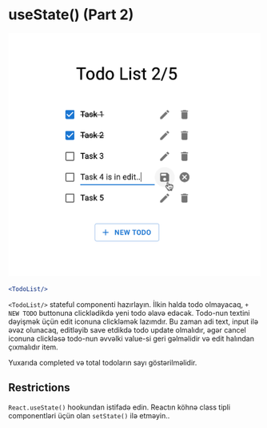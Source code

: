 # useState() (Part 2)

![Price](img-1.png)

```jsx
<TodoList/>
```

`<TodoList/>` stateful componenti hazırlayın. İlkin halda todo olmayacaq,
`+ NEW TODO` buttonuna clicklədikdə yeni todo əlavə edəcək. Todo-nun textini dəyişmək üçün edit iconuna clickləmək lazımdır.
Bu zaman adi text, input ilə əvəz olunacaq, editləyib save etdikdə todo update olmalıdır, əgər cancel iconuna clickləsə
todo-nun əvvəlki value-si geri gəlməlidir və edit halından çıxmalıdır item.

Yuxarıda completed və total todoların sayı göstərilməlidir.

## Restrictions
`React.useState()` hookundan istifadə edin. Reactın köhnə class tipli componentləri üçün olan `setState()` ilə etməyin..
